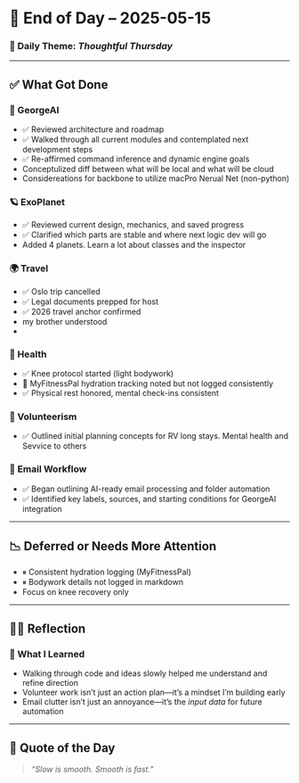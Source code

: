 # 🌇 End of Day – 2025-05-15

### 🔁 Daily Theme: *Thoughtful Thursday*

---

## ✅ What Got Done

### 🧠 GeorgeAI
- ✅ Reviewed architecture and roadmap
- ✅ Walked through all current modules and contemplated next development steps
- ✅ Re-affirmed command inference and dynamic engine goals
- Conceptulized diff between what will be local and what will be cloud
- Considereations for backbone to utilize macPro Nerual Net (non-python)

### 🪐 ExoPlanet
- ✅ Reviewed current design, mechanics, and saved progress
- ✅ Clarified which parts are stable and where next logic dev will go
- Added 4 planets. Learn a lot about classes and the inspector

### 🌍 Travel
- ✅ Oslo trip cancelled
- ✅ Legal documents prepped for host
- ✅ 2026 travel anchor confirmed
- my brother understood 
- 
### 🧘 Health
- ✅ Knee protocol started (light bodywork)
- 🔄 MyFitnessPal hydration tracking noted but not logged consistently
- ✅ Physical rest honored, mental check-ins consistent

### 🤝 Volunteerism
- ✅ Outlined initial planning concepts for RV long stays. Mental health and Sevvice to others

### 📧 Email Workflow
- ✅ Began outlining AI-ready email processing and folder automation
- ✅ Identified key labels, sources, and starting conditions for GeorgeAI integration

---

## 📉 Deferred or Needs More Attention
- ⏸ Consistent hydration logging (MyFitnessPal)
- ⏸ Bodywork details not logged in markdown
- Focus on knee recovery only 

---

## 🧘‍♂️ Reflection
### 📌 What I Learned
- Walking through code and ideas slowly helped me understand and refine direction
- Volunteer work isn’t just an action plan—it’s a mindset I’m building early
- Email clutter isn’t just an annoyance—it’s the *input data* for future automation

---

## 💬 Quote of the Day
> *“Slow is smooth. Smooth is fast.”*
